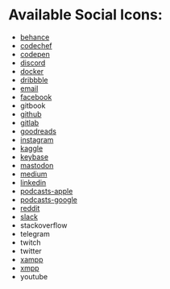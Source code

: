 # Available Social Icons:

- [behance](https://simpleicons.org/?q=behance)
- [codechef](https://simpleicons.org/?q=codechef)
- [codepen](https://simpleicons.org/?q=codepen)
- [discord](https://simpleicons.org/?q=discord)
- [docker](https://simpleicons.org/?q=docker)
- [dribbble](https://simpleicons.org/?q=dribbble)
- [email](https://feathericons.com/?query=mail)
- [facebook](https://simpleicons.org/?q=facebook)
- gitbook
- [github](https://feathericons.com/?query=github)
- [gitlab](https://feathericons.com/?query=gitlab)
- [goodreads](https://simpleicons.org/?q=goodreads)
- [instagram](https://feathericons.com/?query=instagram)
- [kaggle](https://simpleicons.org/?q=kaggle)
- [keybase](https://simpleicons.org/?q=keybase)
- [mastodon](https://simpleicons.org/?q=mastodon)
- [medium](https://simpleicons.org/?q=medium)
- [linkedin](https://feathericons.com/?query=linked)
- [podcasts-apple](https://simpleicons.org/?q=podcast)
- [podcasts-google](https://simpleicons.org/?q=podcast)
- [reddit](https://simpleicons.org/?q=reddit)
- [slack](https://simpleicons.org/?q=slack)
- stackoverflow
- telegram
- twitch
- twitter
- [xampp](https://simpleicons.org/?q=xampp)
- [xmpp](https://simpleicons.org/?q=xmpp)
- youtube